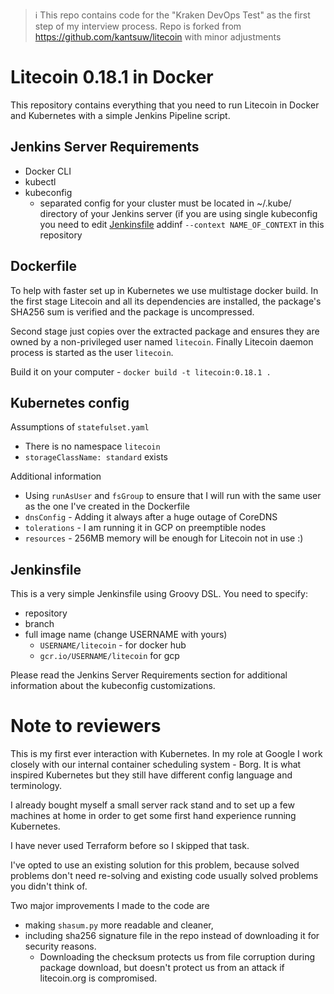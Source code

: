 > :information_source: This repo contains code for the "Kraken DevOps Test" as the first step of my interview process. Repo is forked from https://github.com/kantsuw/litecoin with minor adjustments

# Litecoin 0.18.1 in Docker
This repository contains everything that you need to run Litecoin in Docker and Kubernetes with a simple Jenkins Pipeline script.

## Jenkins Server Requirements
- Docker CLI
- kubectl
- kubeconfig
  - separated config for your cluster must be located in ~/.kube/ directory of your Jenkins server (if you are using single kubeconfig you need to edit [Jenkinsfile](https://github.com/mkolman/litecoin/blob/master/Jenkinsfile#L27) addinf `--context NAME_OF_CONTEXT` in this repository

## Dockerfile
To help with faster set up in Kubernetes we use multistage docker build. In the first stage Litecoin and all its dependencies are installed, the package's SHA256 sum is verified and the package is uncompressed.

Second stage just copies over the extracted package and ensures they are owned by a non-privileged user named `litecoin`. Finally Litecoin daemon process is started as the user `litecoin`.

Build it on your computer - `docker build -t litecoin:0.18.1 .`

## Kubernetes config
Assumptions of `statefulset.yaml`
- There is no namespace `litecoin`
- `storageClassName: standard` exists

Additional information
- Using `runAsUser` and `fsGroup` to ensure that I will run with the same user as the one I've created in the Dockerfile
- `dnsConfig` - Adding it always after a huge outage of CoreDNS
- `tolerations` - I am running it in GCP on preemptible nodes
- `resources` - 256MB memory will be enough for Litecoin not in use :)

## Jenkinsfile
This is a very simple Jenkinsfile using Groovy DSL. You need to specify:
- repository
- branch
- full image name (change USERNAME with yours) 
  - `USERNAME/litecoin` - for docker hub
  - `gcr.io/USERNAME/litecoin` for gcp

Please read the Jenkins Server Requirements section for additional information about the kubeconfig customizations.

# Note to reviewers
This is my first ever interaction with Kubernetes. In my role at Google I work closely with our internal container scheduling system - Borg. It is what inspired Kubernetes but they still have different config language and terminology.

I already bought myself a small server rack stand and to set up a few machines at home in order to get some first hand experience running Kubernetes. 

I have never used Terraform before so I skipped that task.

I've opted to use an existing solution for this problem, because solved problems don't need re-solving and existing code usually solved problems you didn't think of.

Two major improvements I made to the code are
* making `shasum.py` more readable and cleaner,
* including sha256 signature file in the repo instead of downloading it for security reasons.
  * Downloading the checksum protects us from file corruption during package download, but doesn't protect us from an attack if litecoin.org is compromised.